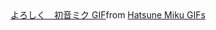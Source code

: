 <div id="header" align="center">
  <div class="tenor-gif-embed" data-postid="5684119" data-share-method="host" data-aspect-ratio="1.42286" data-width="100%"><a href="https://tenor.com/view/hatsune-miku-smile-anime-drawing-bow-gif-5684119">よろしく　初音ミク GIF</a>from <a href="https://tenor.com/search/hatsune+miku-gifs">Hatsune Miku GIFs</a></div> <script type="text/javascript" async src="https://tenor.com/embed.js"></script>
</div>
